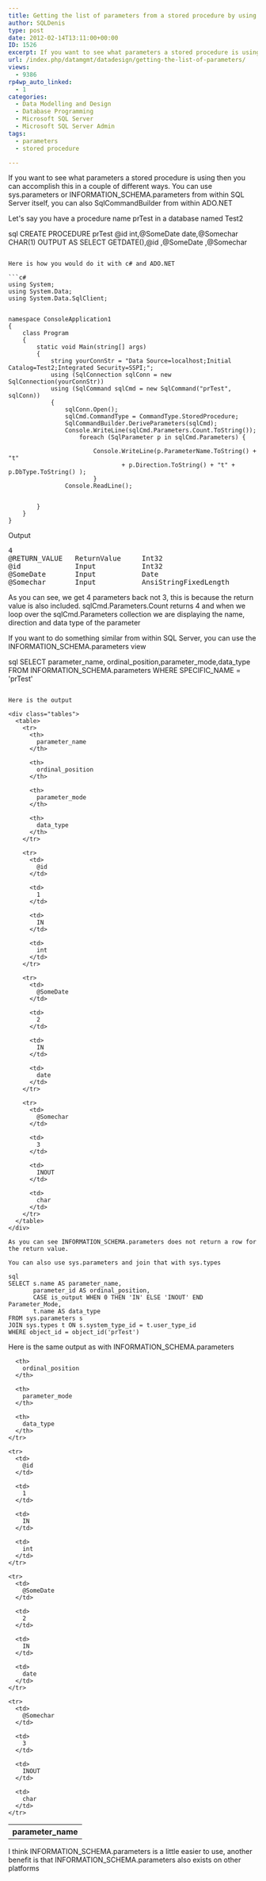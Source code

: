 ```yaml
---
title: Getting the list of parameters from a stored procedure by using sqlCmd.Parameters or INFORMATION_SCHEMA.parameters
author: SQLDenis
type: post
date: 2012-02-14T13:11:00+00:00
ID: 1526
excerpt: If you want to see what parameters a stored procedure is using then you can accomplish this in a couple of different ways. You can use sys.parameters or INFORMATION_SCHEMA.parameters from within SQL Server itself, you can also SqlCommandBuilder from within ADO.NET
url: /index.php/datamgmt/datadesign/getting-the-list-of-parameters/
views:
  - 9386
rp4wp_auto_linked:
  - 1
categories:
  - Data Modelling and Design
  - Database Programming
  - Microsoft SQL Server
  - Microsoft SQL Server Admin
tags:
  - parameters
  - stored procedure

---
```

If you want to see what parameters a stored procedure is using then you can accomplish this in a couple of different ways. You can use sys.parameters or INFORMATION_SCHEMA.parameters from within SQL Server itself, you can also SqlCommandBuilder from within ADO.NET

Let's say you have a procedure name prTest in a database named Test2

sql
CREATE PROCEDURE prTest
@id int,@SomeDate date,@Somechar CHAR(1) OUTPUT
AS
SELECT GETDATE(),@id ,@SomeDate ,@Somechar
```

Here is how you would do it with c# and ADO.NET

```c#
using System;
using System.Data;
using System.Data.SqlClient;


namespace ConsoleApplication1
{
    class Program
    {
        static void Main(string[] args)
        {
            string yourConnStr = "Data Source=localhost;Initial Catalog=Test2;Integrated Security=SSPI;";
            using (SqlConnection sqlConn = new SqlConnection(yourConnStr))
            using (SqlCommand sqlCmd = new SqlCommand("prTest", sqlConn))
            {
                sqlConn.Open();
                sqlCmd.CommandType = CommandType.StoredProcedure;
                SqlCommandBuilder.DeriveParameters(sqlCmd);
                Console.WriteLine(sqlCmd.Parameters.Count.ToString());
                    foreach (SqlParameter p in sqlCmd.Parameters) {

                        Console.WriteLine(p.ParameterName.ToString() + "t" 
                                + p.Direction.ToString() + "t" + p.DbType.ToString() );
                        }
                Console.ReadLine();
               
                
        }
    }
}
```
Output

<pre>4
@RETURN_VALUE   ReturnValue     Int32
@id             Input           Int32
@SomeDate       Input           Date
@Somechar       Input           AnsiStringFixedLength</pre>

As you can see, we get 4 parameters back not 3, this is because the return value is also included. sqlCmd.Parameters.Count returns 4 and when we loop over the sqlCmd.Parameters collection we are displaying the name, direction and data type of the parameter

If you want to do something similar from within SQL Server, you can use the INFORMATION_SCHEMA.parameters view

sql
SELECT parameter_name, ordinal_position,parameter_mode,data_type 
FROM INFORMATION_SCHEMA.parameters
WHERE SPECIFIC_NAME = 'prTest'
```

Here is the output

<div class="tables">
  <table>
    <tr>
      <th>
        parameter_name
      </th>
      
      <th>
        ordinal_position
      </th>
      
      <th>
        parameter_mode
      </th>
      
      <th>
        data_type
      </th>
    </tr>
    
    <tr>
      <td>
        @id
      </td>
      
      <td>
        1
      </td>
      
      <td>
        IN
      </td>
      
      <td>
        int
      </td>
    </tr>
    
    <tr>
      <td>
        @SomeDate
      </td>
      
      <td>
        2
      </td>
      
      <td>
        IN
      </td>
      
      <td>
        date
      </td>
    </tr>
    
    <tr>
      <td>
        @Somechar
      </td>
      
      <td>
        3
      </td>
      
      <td>
        INOUT
      </td>
      
      <td>
        char
      </td>
    </tr>
  </table>
</div>

As you can see INFORMATION_SCHEMA.parameters does not return a row for the return value.

You can also use sys.parameters and join that with sys.types 

sql
SELECT s.name AS parameter_name,
	   parameter_id AS ordinal_position,
	   CASE is_output WHEN 0 THEN 'IN' ELSE 'INOUT' END Parameter_Mode,
	   t.name AS data_type 
FROM sys.parameters s
JOIN sys.types t ON s.system_type_id = t.user_type_id
WHERE object_id = object_id('prTest')
```

Here is the same output as with INFORMATION_SCHEMA.parameters

<div class="tables">
  <table>
    <tr>
      <th>
        parameter_name
      </th>
      
      <th>
        ordinal_position
      </th>
      
      <th>
        parameter_mode
      </th>
      
      <th>
        data_type
      </th>
    </tr>
    
    <tr>
      <td>
        @id
      </td>
      
      <td>
        1
      </td>
      
      <td>
        IN
      </td>
      
      <td>
        int
      </td>
    </tr>
    
    <tr>
      <td>
        @SomeDate
      </td>
      
      <td>
        2
      </td>
      
      <td>
        IN
      </td>
      
      <td>
        date
      </td>
    </tr>
    
    <tr>
      <td>
        @Somechar
      </td>
      
      <td>
        3
      </td>
      
      <td>
        INOUT
      </td>
      
      <td>
        char
      </td>
    </tr>
  </table>
</div>

I think INFORMATION\_SCHEMA.parameters is a little easier to use, another benefit is that INFORMATION\_SCHEMA.parameters also exists on other platforms
